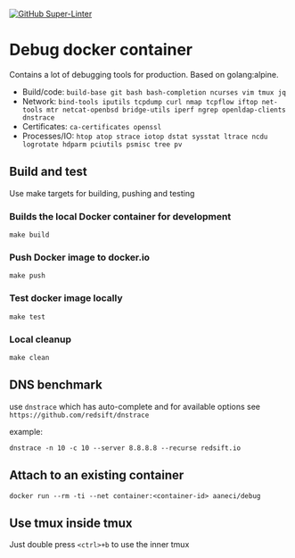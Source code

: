 [![GitHub Super-Linter](https://github.com/adriananeci/debug_container/workflows/CI/badge.svg)](https://github.com/marketplace/actions/super-linter)

# Debug docker container

Contains a lot of debugging tools for production. Based on golang:alpine.

* Build/code: `build-base git bash bash-completion ncurses vim tmux jq`
* Network: `bind-tools iputils tcpdump curl nmap tcpflow iftop net-tools mtr netcat-openbsd bridge-utils iperf ngrep openldap-clients dnstrace`
* Certificates: `ca-certificates openssl`
* Processes/IO: `htop atop strace iotop dstat sysstat ltrace ncdu logrotate hdparm pciutils psmisc tree pv`

## Build and test
Use make targets for building, pushing and testing

### Builds the local Docker container for development
    make build
### Push Docker image to docker.io
    make push
### Test docker image locally
    make test
### Local cleanup
    make clean

## DNS benchmark
use `dnstrace` which has auto-complete and for available options see `https://github.com/redsift/dnstrace`

example:

    dnstrace -n 10 -c 10 --server 8.8.8.8 --recurse redsift.io


## Attach to an existing container

    docker run --rm -ti --net container:<container-id> aaneci/debug


## Use tmux inside tmux

Just double press `<ctrl>+b` to use the inner tmux
